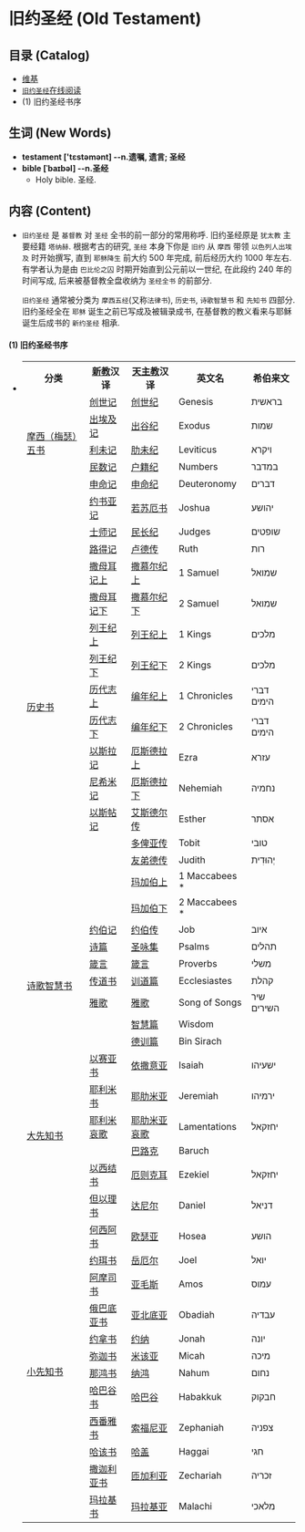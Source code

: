 # 旧约圣经 (Old Testament)

## 目录 (Catalog)
- [维基](https://zh.wikipedia.org/zh-cn/%E6%97%A7%E7%BA%A6%E5%9C%A3%E7%BB%8F)
- [`旧约圣经`在线阅读](https://www.o-bible.com/gb/hgb.html)
- (1) 旧约圣经书序

## 生词 (New Words)
- **testament ['tɛstəmənt] --n.遗嘱, 遗言; 圣经**
- **bible [ˈbaɪbəl] --n.圣经**
    + Holy bible. 圣经.


## 内容 (Content)
- `旧约圣经` 是 `基督教` 对 `圣经` 全书的前一部分的常用称呼. 旧约圣经原是 `犹太教`
  主要经籍 `塔纳赫`. 根据考古的研究, `圣经` 本身下你是 `旧约` 从 `摩西` 带领
  `以色列人出埃及` 时开始撰写, 直到 `耶稣降生` 前大约 500 年完成, 前后经历大约 1000
  年左右. 有学者认为是由 `巴比伦之囚` 时期开始直到公元前以一世纪, 在此段约 240
  年的时间写成, 后来被基督教全盘收纳为 `圣经全书` 的前部分.

  `旧约圣经` 通常被分类为 `摩西五经`(又称`法律书`), `历史书`, `诗歌智慧书` 和 `先知书`
  四部分. 旧约圣经全在 `耶稣` 诞生之前已写成及被辑录成书,
  在基督教的教义看来与耶稣诞生后成书的 `新约圣经` 相承.

#### (1) 旧约圣经书序
- <table class="wikitable">
    <tbody>
    <tr>
        <th>分类</th>
        <th><a href="/wiki/%E6%96%B0%E6%95%99" title="新教">新教</a>汉译</th>
        <th><a href="/wiki/%E5%A4%A9%E4%B8%BB%E6%95%99" title="天主教">天主教</a>汉译</th>
        <th>英文名</th>
        <th>希伯来文
        </th>
    </tr>
    <tr>
        <td rowspan="5"><a href="/wiki/%E6%91%A9%E8%A5%BF%E4%BA%94%E7%BB%8F" title="摩西五经">摩西（梅瑟）五书</a>
        </td>
        <td><a href="/wiki/%E5%89%B5%E4%B8%96%E8%A8%98" title="创世记">创世记</a></td>
        <td><a href="/wiki/%E5%89%B5%E4%B8%96%E8%A8%98" title="创世记">创世纪</a></td>
        <td>Genesis</td>
        <td><span lang="he" dir="rtl" title="希伯来语 language text">בראשית</span>‎
        </td>
    </tr>
    <tr>
        <td><a href="/wiki/%E5%87%BA%E5%9F%83%E5%8F%8A%E8%A8%98" title="出埃及记">出埃及记</a></td>
        <td><a href="/wiki/%E5%87%BA%E5%9F%83%E5%8F%8A%E8%A8%98" title="出埃及记">出谷纪</a></td>
        <td>Exodus</td>
        <td><span lang="he" dir="rtl" title="希伯来语 language text">שמות</span>‎
        </td>
    </tr>
    <tr>
        <td><a href="/wiki/%E5%88%A9%E6%9C%AA%E8%A8%98" title="利未记">利未记</a></td>
        <td><a href="/wiki/%E5%88%A9%E6%9C%AA%E8%A8%98" title="利未记">肋未纪</a></td>
        <td>Leviticus</td>
        <td><span lang="he" dir="rtl" title="希伯来语 language text">ויקרא</span>‎
        </td>
    </tr>
    <tr>
        <td><a href="/wiki/%E6%B0%91%E6%95%B8%E8%A8%98" title="民数记">民数记</a></td>
        <td><a href="/wiki/%E6%B0%91%E6%95%B8%E8%A8%98" title="民数记">户籍纪</a></td>
        <td>Numbers</td>
        <td><span lang="he" dir="rtl" title="希伯来语 language text">במדבר</span>‎
        </td>
    </tr>
    <tr>
        <td><a href="/wiki/%E7%94%B3%E5%91%BD%E8%A8%98" title="申命记">申命记</a></td>
        <td><a href="/wiki/%E7%94%B3%E5%91%BD%E8%A8%98" title="申命记">申命纪</a></td>
        <td>Deuteronomy</td>
        <td><span lang="he" dir="rtl" title="希伯来语 language text">דברים</span>‎
        </td>
    </tr>
    <tr>
        <td rowspan="16"><a href="/wiki/%E6%AD%B7%E5%8F%B2%E6%9B%B8" class="mw-redirect" title="历史书">历史书</a></td>
        <td><a href="/wiki/%E7%B4%84%E6%9B%B8%E4%BA%9E%E8%A8%98" title="约书亚记">约书亚记</a></td>
        <td><a href="/wiki/%E7%B4%84%E6%9B%B8%E4%BA%9E%E8%A8%98" title="约书亚记">若苏厄书</a></td>
        <td>Joshua</td>
        <td><span lang="he" dir="rtl" title="希伯来语 language text">יהושע</span>‎</td>
    </tr>
    <tr>
        <td><a href="/wiki/%E5%A3%AB%E5%B8%AB%E8%A8%98" title="士师记">士师记</a></td>
        <td><a href="/wiki/%E5%A3%AB%E5%B8%AB%E8%A8%98" title="士师记">民长纪</a></td>
        <td>Judges</td>
        <td><span lang="he" dir="rtl" title="希伯来语 language text">שופטים</span>‎</td>
    </tr>
    <tr>
        <td><a href="/wiki/%E8%B7%AF%E5%BE%97%E8%A8%98" title="路得记">路得记</a></td>
        <td><a href="/wiki/%E8%B7%AF%E5%BE%97%E8%A8%98" title="路得记">卢德传</a></td>
        <td>Ruth</td>
        <td><span lang="he" dir="rtl" title="希伯来语 language text">רות</span>‎</td>
    </tr>
    <tr>
        <td><a href="/wiki/%E6%92%92%E6%AF%8D%E8%80%B3%E8%A8%98%E4%B8%8A" title="撒母耳记上">撒母耳记上</a></td>
        <td><a href="/wiki/%E6%92%92%E6%AF%8D%E8%80%B3%E8%A8%98" class="mw-redirect" title="撒母耳记">撒慕尔纪上</a></td>
        <td>1 Samuel</td>
        <td><span lang="he" dir="rtl" title="希伯来语 language text">שמואל</span>‎</td>
    </tr>
    <tr>
        <td><a href="/wiki/%E6%92%92%E6%AF%8D%E8%80%B3%E8%A8%98%E4%B8%8B" title="撒母耳记下">撒母耳记下</a></td>
        <td><a href="/wiki/%E6%92%92%E6%AF%8D%E8%80%B3%E8%A8%98" class="mw-redirect" title="撒母耳记">撒慕尔纪下</a></td>
        <td>2 Samuel</td>
        <td><span lang="he" dir="rtl" title="希伯来语 language text">שמואל</span>‎</td>
    </tr>
    <tr>
        <td><a href="/wiki/%E5%88%97%E7%8E%8B%E7%B4%80%E4%B8%8A" title="列王纪上">列王纪上</a></td>
        <td><a href="/wiki/%E5%88%97%E7%8E%8B%E7%B4%80%E4%B8%8A" title="列王纪上">列王纪上</a></td>
        <td>1 Kings</td>
        <td><span lang="he" dir="rtl" title="希伯来语 language text">מלכים</span>‎</td>
    </tr>
    <tr>
        <td><a href="/wiki/%E5%88%97%E7%8E%8B%E7%B4%80%E4%B8%8B" title="列王纪下">列王纪下</a></td>
        <td><a href="/wiki/%E5%88%97%E7%8E%8B%E7%B4%80%E4%B8%8B" title="列王纪下">列王纪下</a></td>
        <td>2 Kings</td>
        <td><span lang="he" dir="rtl" title="希伯来语 language text">מלכים</span>‎</td>
    </tr>
    <tr>
    <td><a href="/wiki/%E6%AD%B7%E4%BB%A3%E5%BF%97" title="历代志">历代志上</a></td>
    <td><a href="/wiki/%E6%AD%B7%E4%BB%A3%E5%BF%97" title="历代志">编年纪上</a></td>
    <td>1 Chronicles</td>
    <td><span lang="he" dir="rtl" title="希伯来语 language text">דברי הימים</span>‎
    </td></tr>
    <tr>
    <td><a href="/wiki/%E6%AD%B7%E4%BB%A3%E5%BF%97" title="历代志">历代志下</a></td>
    <td><a href="/wiki/%E6%AD%B7%E4%BB%A3%E5%BF%97" title="历代志">编年纪下</a></td>
    <td>2 Chronicles</td>
    <td><span lang="he" dir="rtl" title="希伯来语 language text">דברי הימים</span>‎
    </td></tr>
    <tr>
    <td><a href="/wiki/%E4%BB%A5%E6%96%AF%E6%8B%89%E8%A8%98" title="以斯拉记">以斯拉记</a></td>
    <td><a href="/wiki/%E4%BB%A5%E6%96%AF%E6%8B%89%E8%A8%98" title="以斯拉记">厄斯德拉上</a></td>
    <td>Ezra</td>
    <td><span lang="he" dir="rtl" title="希伯来语 language text">עזרא</span>‎
    </td></tr>
    <tr>
    <td><a href="/wiki/%E5%B0%BC%E5%B8%8C%E7%B1%B3%E8%A8%98" title="尼希米记">尼希米记</a></td>
    <td><a href="/wiki/%E5%B0%BC%E5%B8%8C%E7%B1%B3%E8%A8%98" title="尼希米记">厄斯德拉下</a></td>
    <td>Nehemiah</td>
    <td><span lang="he" dir="rtl" title="希伯来语 language text">נחמיה</span>‎
    </td></tr>
    <tr>
    <td><a href="/wiki/%E4%BB%A5%E6%96%AF%E5%B8%96%E8%A8%98" title="以斯帖记">以斯帖记</a></td>
    <td><a href="/wiki/%E4%BB%A5%E6%96%AF%E5%B8%96%E8%A8%98" title="以斯帖记">艾斯德尔传</a></td>
    <td>Esther</td>
    <td><span lang="he" dir="rtl" title="希伯来语 language text">אסתר</span>‎
    </td></tr>
    <tr>
    <td></td>
    <td><a href="/wiki/%E5%A4%9A%E6%AF%94%E5%82%B3" class="mw-redirect" title="多比传">多俾亚传</a></td>
    <td>Tobit</td>
    <td><span lang="he" dir="rtl" title="希伯来语 language text">טובי</span>‎
    </td></tr>
    <tr>
    <td></td>
    <td><a href="/wiki/%E7%8C%B6%E8%BF%AA%E5%82%B3" class="mw-redirect" title="犹迪传">友弟德传</a></td>
    <td>Judith</td>
    <td><span lang="he" dir="rtl" title="希伯来语 language text">יְהוּדִית</span>‎
    </td></tr>
    <tr>
    <td></td>
    <td><a href="/wiki/%E7%91%AA%E5%8A%A0%E4%BC%AF%E4%B8%8A" class="mw-redirect" title="玛加伯上">玛加伯上</a></td>
    <td>1 Maccabees *</td>
    <td>
    </td></tr>
    <tr>
    <td></td>
    <td><a href="/wiki/%E7%91%AA%E5%8A%A0%E4%BC%AF%E4%B8%8B" class="mw-redirect" title="玛加伯下">玛加伯下</a></td>
    <td>2 Maccabees *</td>
    <td>
    </td></tr>
    <tr>
    <td rowspan="7"><a href="/wiki/%E8%A9%A9%E6%AD%8C%E6%99%BA%E6%85%A7%E6%9B%B8" title="诗歌智慧书">诗歌智慧书</a>
    </td>
    <td><a href="/wiki/%E7%B4%84%E4%BC%AF%E8%A8%98" title="约伯记">约伯记</a></td>
    <td><a href="/wiki/%E7%B4%84%E4%BC%AF%E5%82%B3" class="mw-redirect" title="约伯传">约伯传</a></td>
    <td>Job</td>
    <td><span lang="he" dir="rtl" title="希伯来语 language text">איוב</span>‎
    </td></tr>
    <tr>
    <td><a href="/wiki/%E8%A9%A9%E7%AF%87" title="诗篇">诗篇</a></td>
    <td><a href="/wiki/%E8%A9%A9%E7%AF%87" title="诗篇">圣咏集</a></td>
    <td>Psalms</td>
    <td><span lang="he" dir="rtl" title="希伯来语 language text">תהלים</span>‎
    </td></tr>
    <tr>
    <td><a href="/wiki/%E7%AE%B4%E8%A8%80" title="箴言">箴言</a></td>
    <td><a href="/wiki/%E7%AE%B4%E8%A8%80" title="箴言">箴言</a></td>
    <td>Proverbs</td>
    <td><span lang="he" dir="rtl" title="希伯来语 language text">משלי</span>‎
    </td></tr>
    <tr>
    <td><a href="/wiki/%E5%82%B3%E9%81%93%E6%9B%B8" title="传道书">传道书</a></td>
    <td><a href="/wiki/%E8%A8%93%E9%81%93%E7%AF%87" class="mw-redirect" title="训道篇">训道篇</a></td>
    <td>Ecclesiastes</td>
    <td><span lang="he" dir="rtl" title="希伯来语 language text">קהלת</span>‎
    </td></tr>
    <tr>
    <td><a href="/wiki/%E9%9B%85%E6%AD%8C" title="雅歌">雅歌</a></td>
    <td><a href="/wiki/%E9%9B%85%E6%AD%8C" title="雅歌">雅歌</a></td>
    <td>Song of Songs</td>
    <td><span lang="he" dir="rtl" title="希伯来语 language text">שיר השירים</span>‎
    </td></tr>
    <tr>
    <td></td>
    <td><a href="/wiki/%E6%99%BA%E6%85%A7%E7%AF%87" class="mw-redirect" title="智慧篇">智慧篇</a></td>
    <td>Wisdom</td>
    <td>
    </td></tr>
    <tr>
    <td></td>
    <td><a href="/wiki/%E5%BE%B7%E8%A8%93%E7%AF%87" class="mw-redirect" title="德训篇">德训篇</a></td>
    <td>Bin Sirach</td>
    <td>
    </td></tr>
    <tr>
    <td rowspan="6"><a href="/wiki/%E5%A4%A7%E5%85%88%E7%9F%A5%E6%9B%B8" title="大先知书">大先知书</a>
    </td>
    <td><a href="/wiki/%E4%BB%A5%E8%B3%BD%E4%BA%9E%E6%9B%B8" title="以赛亚书">以赛亚书</a></td>
    <td><a href="/wiki/%E4%BB%A5%E8%B3%BD%E4%BA%9E%E6%9B%B8" title="以赛亚书">依撒意亚</a></td>
    <td>Isaiah</td>
    <td><span lang="he" dir="rtl" title="希伯来语 language text">ישעיהו</span>‎
    </td></tr>
    <tr>
    <td><a href="/wiki/%E8%80%B6%E5%88%A9%E7%B1%B3%E6%9B%B8" title="耶利米书">耶利米书</a></td>
    <td><a href="/wiki/%E8%80%B6%E5%88%A9%E7%B1%B3%E6%9B%B8" title="耶利米书">耶肋米亚</a></td>
    <td>Jeremiah</td>
    <td><span lang="he" dir="rtl" title="希伯来语 language text">ירמיהו</span>‎
    </td></tr>
    <tr>
    <td><a href="/wiki/%E8%80%B6%E5%88%A9%E7%B1%B3%E5%93%80%E6%AD%8C" title="耶利米哀歌">耶利米哀歌</a></td>
    <td><a href="/wiki/%E8%80%B6%E8%82%8B%E7%B1%B3%E4%BA%9E%E5%93%80%E6%AD%8C" class="mw-redirect" title="耶肋米亚哀歌">耶肋米亚哀歌</a></td>
    <td>Lamentations</td>
    <td><span lang="he" dir="rtl" title="希伯来语 language text">יחזקאל</span>‎
    </td></tr>
    <tr>
    <td>
    </td>
    <td><a href="/wiki/%E5%B7%B4%E9%8C%84%E6%9B%B8" title="巴录书">巴路克</a></td>
    <td>Baruch</td>
    <td><span lang="he"></span>‎
    </td></tr>
    <tr>
    <td><a href="/wiki/%E4%BB%A5%E8%A5%BF%E7%B5%90%E6%9B%B8" title="以西结书">以西结书</a></td>
    <td><a href="/wiki/%E4%BB%A5%E8%A5%BF%E7%B5%90%E6%9B%B8" title="以西结书">厄则克耳</a></td>
    <td>Ezekiel</td>
    <td><span lang="he" dir="rtl" title="希伯来语 language text">יחזקאל</span>‎
    </td></tr>
    <tr>
    <td><a href="/wiki/%E4%BD%86%E4%BB%A5%E7%90%86%E6%9B%B8" title="但以理书">但以理书</a></td>
    <td><a href="/wiki/%E4%BD%86%E4%BB%A5%E7%90%86%E6%9B%B8" title="但以理书">达尼尔</a></td>
    <td>Daniel</td>
    <td><span lang="he" dir="rtl" title="希伯来语 language text">דניאל</span>‎
    </td></tr>
    <tr>
    <td rowspan="12"><a href="/wiki/%E5%B0%8F%E5%85%88%E7%9F%A5%E6%9B%B8" title="小先知书">小先知书</a>
    </td>
    <td><a href="/wiki/%E4%BD%95%E8%A5%BF%E9%98%BF%E6%9B%B8" title="何西阿书">何西阿书</a></td>
    <td><a href="/wiki/%E4%BD%95%E8%A5%BF%E9%98%BF%E6%9B%B8" title="何西阿书">欧瑟亚</a></td>
    <td>Hosea</td>
    <td><span lang="he" dir="rtl" title="希伯来语 language text">הושע</span>‎
    </td></tr>
    <tr>
    <td><a href="/wiki/%E7%B4%84%E7%8F%A5%E6%9B%B8" title="约珥书">约珥书</a></td>
    <td><a href="/wiki/%E7%B4%84%E7%8F%A5%E6%9B%B8" title="约珥书">岳厄尔</a></td>
    <td>Joel</td>
    <td><span lang="he" dir="rtl" title="希伯来语 language text">יואל</span>‎
    </td></tr>
    <tr>
    <td><a href="/wiki/%E9%98%BF%E6%91%A9%E5%8F%B8%E6%9B%B8" title="阿摩司书">阿摩司书</a></td>
    <td><a href="/wiki/%E9%98%BF%E6%91%A9%E5%8F%B8%E6%9B%B8" title="阿摩司书">亚毛斯</a></td>
    <td>Amos</td>
    <td><span lang="he" dir="rtl" title="希伯来语 language text">עמוס</span>‎
    </td></tr>
    <tr>
    <td><a href="/wiki/%E4%BF%84%E5%B7%B4%E5%BA%95%E4%BA%9E%E6%9B%B8" title="俄巴底亚书">俄巴底亚书</a></td>
    <td><a href="/wiki/%E4%BF%84%E5%B7%B4%E5%BA%95%E4%BA%9E%E6%9B%B8" title="俄巴底亚书">亚北底亚</a></td>
    <td>Obadiah</td>
    <td><span lang="he" dir="rtl" title="希伯来语 language text">עבדיה</span>‎
    </td></tr>
    <tr>
    <td><a href="/wiki/%E7%B4%84%E6%8B%BF%E6%9B%B8" title="约拿书">约拿书</a></td>
    <td><a href="/wiki/%E7%B4%84%E6%8B%BF%E6%9B%B8" title="约拿书">约纳</a></td>
    <td>Jonah</td>
    <td><span lang="he" dir="rtl" title="希伯来语 language text">יונה</span>‎
    </td></tr>
    <tr>
    <td><a href="/wiki/%E5%BD%8C%E8%BF%A6%E6%9B%B8" title="弥迦书">弥迦书</a></td>
    <td><a href="/wiki/%E5%BD%8C%E8%BF%A6%E6%9B%B8" title="弥迦书">米该亚</a></td>
    <td>Micah</td>
    <td><span lang="he" dir="rtl" title="希伯来语 language text">מיכה</span>‎
    </td></tr>
    <tr>
    <td><a href="/wiki/%E9%82%A3%E9%B4%BB%E6%9B%B8" title="那鸿书">那鸿书</a></td>
    <td><a href="/wiki/%E9%82%A3%E9%B4%BB%E6%9B%B8" title="那鸿书">纳鸿</a></td>
    <td>Nahum</td>
    <td><span lang="he" dir="rtl" title="希伯来语 language text">נחום</span>‎
    </td></tr>
    <tr>
    <td><a href="/wiki/%E5%93%88%E5%B7%B4%E8%B0%B7%E6%9B%B8" title="哈巴谷书">哈巴谷书</a></td>
    <td><a href="/wiki/%E5%93%88%E5%B7%B4%E8%B0%B7%E6%9B%B8" title="哈巴谷书">哈巴谷</a></td>
    <td>Habakkuk</td>
    <td><span lang="he" dir="rtl" title="希伯来语 language text">חבקוק</span>‎
    </td></tr>
    <tr>
    <td><a href="/wiki/%E8%A5%BF%E7%95%AA%E9%9B%85%E6%9B%B8" title="西番雅书">西番雅书</a></td>
    <td><a href="/wiki/%E8%A5%BF%E7%95%AA%E9%9B%85%E6%9B%B8" title="西番雅书">索福尼亚</a></td>
    <td>Zephaniah</td>
    <td><span lang="he" dir="rtl" title="希伯来语 language text">צפניה</span>‎
    </td></tr>
    <tr>
    <td><a href="/wiki/%E5%93%88%E8%A9%B2%E6%9B%B8" title="哈该书">哈该书</a></td>
    <td><a href="/wiki/%E5%93%88%E8%A9%B2%E6%9B%B8" title="哈该书">哈盖</a></td>
    <td>Haggai</td>
    <td><span lang="he" dir="rtl" title="希伯来语 language text">חגי</span>‎
    </td></tr>
    <tr>
    <td><a href="/wiki/%E6%92%92%E8%BF%A6%E5%88%A9%E4%BA%9E%E6%9B%B8" title="撒迦利亚书">撒迦利亚书</a></td>
    <td><a href="/wiki/%E6%92%92%E5%8A%A0%E5%88%A9%E4%BA%9E%E6%9B%B8" class="mw-redirect" title="撒加利亚书">匝加利亚</a></td>
    <td>Zechariah</td>
    <td><span lang="he" dir="rtl" title="希伯来语 language text">זכריה</span>‎
    </td></tr>
    <tr>
    <td><a href="/wiki/%E7%91%AA%E6%8B%89%E5%9F%BA%E6%9B%B8" title="玛拉基书">玛拉基书</a></td>
    <td><a href="/wiki/%E7%91%AA%E6%8B%89%E5%9F%BA%E6%9B%B8" title="玛拉基书">玛拉基亚</a></td>
    <td>Malachi</td>
    <td><span lang="he" dir="rtl" title="希伯来语 language text">מלאכי</span>‎</td>
    </tr></tbody></table>